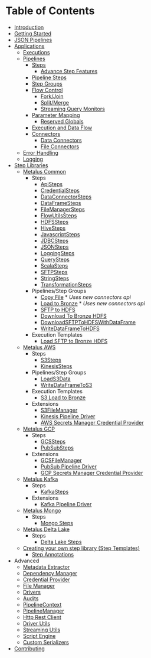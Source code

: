 # Table of Contents
* [Introduction](introduction.md)
* [Getting Started](getting-started.md)
* [JSON Pipelines](json-pipelines.md)
* [Applications](applications.md)
    * [Executions](executions.md)
    * [Pipelines](pipelines.md)
        * [Steps](steps.md)
            * [Advance Step Features](advanced-step-features.md)
        * [Pipeline Steps](pipeline-steps.md)
        * [Step Groups](step-groups.md)
        * [Flow Control](flow-control.md)
            * [Fork/Join](fork-join.md)
            * [Split/Merge](split-merge.md)
            * [Streaming Query Monitors](../metalus-common/docs/streamingquerymonitor.md)
        * [Parameter Mapping](parameter-mapping.md)
            * [Reserved Globals](parameter-mapping.md#reserved-globals)
        * [Execution and Data Flow](pipeline-flow.md)
        * [Connectors](connectors.md)
          * [Data Connectors](dataconnectors.md)
          * [File Connectors](fileconnectors.md)
    * [Error Handling](error-handling.md)
    * [Logging](logging.md)
* [Step Libraries](step-libraries.md)
    * [Metalus Common](../metalus-common/readme.md)
        * Steps
            * [ApiSteps](../metalus-common/docs/apisteps.md)
            * [CredentialSteps](../metalus-common/docs/credentialsteps.md)
            * [DataConnectorSteps](../metalus-common/docs/dataconnectorsteps.md)
            * [DataFrameSteps](../metalus-common/docs/dataframesteps.md)
            * [FileManagerSteps](../metalus-common/docs/filemanagersteps.md)
            * [FlowUtilsSteps](../metalus-common/docs/flowutilssteps.md)
            * [HDFSSteps](../metalus-common/docs/hdfssteps.md)
            * [HiveSteps](../metalus-common/docs/hivesteps.md)
            * [JavascriptSteps](../metalus-common/docs/javascriptsteps.md)
            * [JDBCSteps](../metalus-common/docs/jdbcsteps.md)
            * [JSONSteps](../metalus-common/docs/jsonsteps.md)
            * [LoggingSteps](../metalus-common/docs/loggingsteps.md)
            * [QuerySteps](../metalus-common/docs/querysteps.md)
            * [ScalaSteps](../metalus-common/docs/scalascriptsteps.md)
            * [SFTPSteps](../metalus-common/docs/sftpsteps.md)
            * [StringSteps](../metalus-common/docs/stringsteps.md)
            * [TransformationSteps](../metalus-common/docs/transformationsteps.md)
        * Pipelines/Step Groups
            * [Copy File](../metalus-common/docs/copyfile.md) * _Uses new connectors api_
            * [Load to Bronze](../metalus-common/docs/loadtobronze.md) * _Uses new connectors api_
            * [SFTP to HDFS](../metalus-common/docs/sftp2hdfs.md)
            * [Download To Bronze HDFS](../metalus-common/docs/downloadToBronzeHdfs.md)
            * [DownloadSFTPToHDFSWithDataFrame](../metalus-common/docs/downloadsftptohdfswithdataframe.md)
            * [WriteDataFrameToHDFS](../metalus-common/docs/writedataframetohdfs.md)
        * Execution Templates
            * [Load SFTP to Bronze HDFS](../metalus-common/docs/sftploadtobronze.md)
    * [Metalus AWS](../metalus-aws/readme.md)
        * Steps
            * [S3Steps](../metalus-aws/docs/s3steps.md)
            * [KinesisSteps](../metalus-aws/docs/kinesissteps.md)
        * Pipelines/Step Groups
            * [LoadS3Data](../metalus-aws/docs/loads3data.md)
            * [WriteDataFrameToS3](../metalus-aws/docs/writedataframetos3.md)
        * Execution Templates
            * [S3 Load to Bronze](../metalus-aws/docs/s3loadtobronze.md)
        * Extensions
            * [S3FileManager](../metalus-aws/docs/s3filemanager.md)
            * [Kinesis Pipeline Driver](../metalus-aws/docs/kinesispipelinedriver.md)
            * [AWS Secrets Manager Credential Provider](../metalus-aws/docs/awssecretsmanager-credentialprovider.md)
    * [Metalus GCP](../metalus-gcp/readme.md)
        * Steps
            * [GCSSteps](../metalus-gcp/docs/gcssteps.md)
            * [PubSubSteps](../metalus-gcp/docs/pubsubsteps.md)
        * Extensions
            * [GCSFileManager](../metalus-gcp/docs/gcsfilemanager.md)
            * [PubSub Pipeline Driver](../metalus-gcp/docs/pubsubpipelinedriver.md)
            * [GCP Secrets Manager Credential Provider](../metalus-gcp/docs/gcpsecretsmanager-credentialprovider.md)
    * [Metalus Kafka](../metalus-kafka/readme.md)
        * Steps
            * [KafkaSteps](../metalus-kafka/docs/kafkasteps.md)
        * Extensions
            * [Kafka Pipeline Driver](../metalus-kafka/docs/kafkapipelinedriver.md)
    * [Metalus Mongo](../metalus-mongo/readme.md)
        * Steps
            * [Mongo Steps](../metalus-mongo/docs/mongosteps.md)
    * [Metalus Delta Lake](../metalus-delta/docs/readme.md)
        * Steps
            * [Delta Lake Steps](../metalus-delta/docs/deltalakesteps.md)
    * [Creating your own step library (Step Templates)](step-templates.md)
        * [Step Annotations](step-annotations.md)
* Advanced
    * [Metadata Extractor](metadata-extractor.md)
    * [Dependency Manager](dependency-manager.md)
    * [Credential Provider](credentialprovider.md)
    * [File Manager](filemanager.md)
    * [Drivers](pipeline-drivers.md)
    * [Audits](executionaudits.md)
    * [PipelineContext](pipeline-context.md)
    * [PipelineManager](pipeline-manager.md)
    * [Http Rest Client](httprestclient.md)
    * [Driver Utils](driver-utils.md)
    * [Streaming Utils](streaming-utils.md)
    * [Script Engine](script-engine.md)
    * [Custom Serializers](serialization.md)
* [Contributing](contributions.md)
